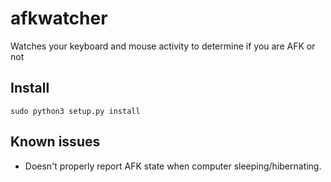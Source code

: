afkwatcher
==========

Watches your keyboard and mouse activity to determine if you are AFK or not 


## Install

    sudo python3 setup.py install

## Known issues

 - Doesn't properly report AFK state when computer sleeping/hibernating.

